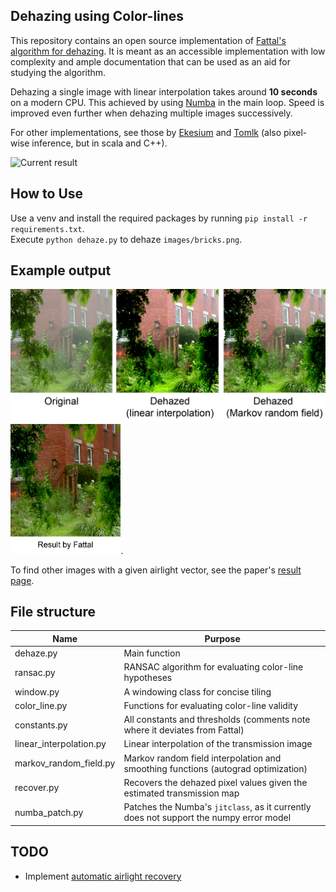 ## Dehazing using Color-lines
This repository contains an open source implementation of [Fattal's algorithm for dehazing](https://www.cse.huji.ac.il/~raananf/projects/dehaze_cl/). 
It is meant as an accessible implementation with low complexity and ample documentation that can be used as an aid for studying the algorithm.   

Dehazing a single image with linear interpolation takes around **10 seconds** on a modern CPU. This achieved by using [Numba](http://numba.pydata.org/) in the main loop. Speed is improved even further when dehazing multiple images successively.
  
For other implementations, see those by [Ekesium](https://github.com/ekexium/dehazing-using-color-lines) and [Tomlk](https://github.com/Tomlk/Dehazing-with-Color-Lines) (also pixel-wise inference, but in scala and C++).

![Current result](images/dehaze.gif)

## How to Use 
Use a venv and install the required packages by running `pip install -r requirements.txt`.    
Execute `python dehaze.py` to dehaze `images/bricks.png`. 

## Example output
![example output](images/example.png)
<img src="images/fattal_result.png" width="35%">.

To find other images with a given airlight vector, see the paper's [result page](https://www.cse.huji.ac.il/~raananf/projects/dehaze_cl/results/).

## File structure 
| Name                    | Purpose                                                                           |
|-------------------------|-----------------------------------------------------------------------------------|
| dehaze.py               | Main function                                                                     |
| ransac.py               | RANSAC algorithm for evaluating color-line hypotheses                             |
| window.py               | A windowing class for concise tiling                                              |
| color_line.py           | Functions for evaluating color-line validity                                      |
| constants.py            | All constants and thresholds (comments note where it deviates from Fattal)        |
| linear_interpolation.py | Linear interpolation of the transmission image                                    |
| markov_random_field.py  | Markov random field interpolation and smoothing functions (autograd optimization) |
| recover.py              | Recovers the dehazed pixel values given the estimated transmission map            |
| numba_patch.py          | Patches the Numba's `jitclass`, as it currently does not support the numpy error model |


## TODO 
* Implement [automatic airlight recovery](https://www.cse.huji.ac.il/~raananf/projects/atm_light/)
